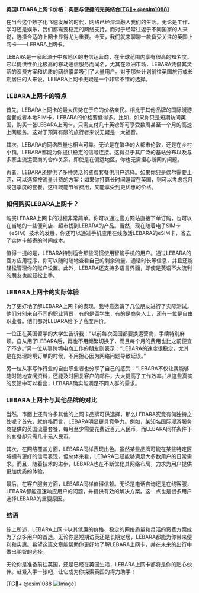 **英国LEBARA上网卡价格：实惠与便捷的完美结合[[TG💪+ @esim1088](https://t.me/s/esim1088)]**

在当今这个数字化飞速发展的时代，网络已经深深融入我们的生活。无论是工作、学习还是娱乐，我们都需要稳定的网络支持。而对于经常往返于不同国家的人来说，选择合适的上网卡显得尤为重要。今天，我们就来聊聊一款备受关注的英国上网卡——LEBARA上网卡。

LEBARA是一家起源于中东地区的电信运营商，在全球范围内享有很高的知名度。它以提供性价比极高的移动通信服务而闻名，尤其在欧洲市场，LEBARA凭借其灵活的资费方案和优质的网络覆盖吸引了大量用户。对于那些计划前往英国旅行或长期居住的人来说，LEBARA上网卡无疑是一个非常不错的选择。

### LEBARA上网卡的特点

首先，LEBARA上网卡的最大优势在于它的价格亲民。相比于其他品牌的国际漫游套餐或者本地SIM卡，LEBARA的价格要低得多。比如，如果你只是短期访问英国，购买一张LEBARA上网卡，只需支付几十英镑即可享受数周甚至一个月的高速上网服务。这对于预算有限的旅行者来说无疑是一大福音。

其次，LEBARA的网络质量也相当可靠。无论是在繁华的大都市伦敦，还是在乡村小镇，LEBARA都能为你提供稳定的信号连接。这得益于其广泛的基站分布以及与多家主流运营商的合作关系。即使是在偏远地区，你也无需担心断网的问题。

再者，LEBARA还提供了多种灵活的资费套餐供用户选择。如果你只是偶尔需要上网，可以选择按流量计费的方案；如果你打算长时间逗留在英国，则可以考虑包月或包季度的套餐，这样既能节省费用，又能享受到更优惠的价格。

### 如何购买LEBARA上网卡？

购买LEBARA上网卡的过程非常简单。你可以通过官方网站直接下单订购，也可以在当地的一些便利店、超市找到LEBARA的产品。当然，现在随着电子SIM卡（eSIM）技术的发展，你还可以通过手机应用在线激活LEBARA的eSIM卡，省去了实体卡邮寄的时间成本。

值得一提的是，LEBARA特别适合那些习惯使用智能手机的用户。通过LEBARA的官方应用程序，你可以随时随地查看自己的剩余流量、通话时长等信息，并且还能轻松管理你的账户设置。此外，LEBARA还支持多语言界面，即使是英语不太流利的朋友也能轻松上手。

### LEBARA上网卡的实际体验

为了更好地了解LEBARA上网卡的表现，我特意邀请了几位朋友进行了实际测试。他们分别来自不同的职业背景，有的是留学生，有的是商务人士，还有一位是自由职业者。他们都对LEBARA给予了高度评价。

一位正在英国留学的大学生告诉我：“以前每次回国都要换运营商，手续特别麻烦。自从用了LEBARA后，再也不用频繁切换了，而且每个月的费用也比之前便宜了不少。”另一位从事跨境电商工作的朋友则表示：“LEBARA的速度很稳定，尤其是在处理跨境订单的时候，不用担心因为网络问题导致延误。”

另一位从事写作行业的自由职业者也分享了自己的感受：“LEBARA不仅让我能够随时随地查阅资料，还能及时回复客户的邮件，大大提高了工作效率。”从这些真实的反馈中可以看出，LEBARA确实能满足不同人群的需求。

### LEBARA上网卡与其他品牌的对比

当然，市面上还有许多其他的上网卡品牌可供选择，那么LEBARA究竟有何独特之处呢？首先，就价格而言，LEBARA明显更具竞争力。例如，某知名国际漫游服务商提供的英国流量套餐，每月至少需要花费近百元人民币，而LEBARA同样条件下的套餐却只需几十元人民币。

其次，在网络覆盖方面，LEBARA同样表现出色。虽然某些品牌可能在某些特定区域拥有更好的信号表现，但总体来看，LEBARA已经能够满足大多数用户的日常需求。而且，随着技术的进步，LEBARA也在不断优化其网络布局，力求为用户提供更加优质的体验。

最后，在客户服务方面，LEBARA同样值得信赖。无论是电话咨询还是在线客服，LEBARA都能迅速响应用户的问题，并提供有效的解决方案。这一点也是很多用户选择LEBARA的重要原因。

### 结语

综上所述，LEBARA上网卡以其低廉的价格、稳定的网络质量和灵活的资费方案成为了众多用户的首选。无论你是短期访英还是长期定居，LEBARA都能为你带来便利和实惠。希望这篇文章能帮助你更好地了解LEBARA上网卡，并在未来的出行中做出明智的选择。

无论你是准备前往英国，还是已经在英国生活，LEBARA上网卡都将是你的贴心伙伴。赶紧入手一张吧，让它成为你探索英国的得力助手！

[[TG💪+ @esim1088](https://t.me/s/esim1088) ![Image](https://i.postimg.cc/4NQfJmqS/Snipaste-2025-05-13-00-14-12.png)]